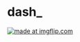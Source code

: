 # dash_

<a href="https://imgflip.com/gif/28g0e6"><img src="https://i.imgflip.com/28g0e6.gif" title="made at imgflip.com"/></a>
